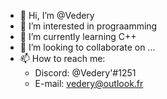 - 👋 Hi, I’m @Vedery
- 👀 I’m interested in prograamming
- 🌱 I’m currently learning C++
- 💞️ I’m looking to collaborate on ...
- 📫 How to reach me:
  - Discord: @Vedery'#1251
  - E-mail: vedery@outlook.fr

<!---
Vedery/Vedery is a ✨ special ✨ repository because its `README.md` (this file) appears on your GitHub profile.
You can click the Preview link to take a look at your changes.
--->
